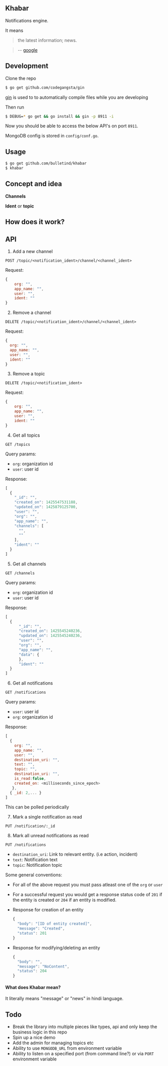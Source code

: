 ## Khabar

Notifications engine.

It means

> the latest information; news.

> -- [google](https://www.google.com/search?q=define+khabar)

## Development

Clone the repo

```sh
$ go get github.com/codegangsta/gin
```

[gin](http://github.com/codegangsta/gin) is used to to automatically compile files while you are developing

Then run

```sh
$ DEBUG=* go get && go install && gin -p 8911 -i
```

Now you should be able to access the below API's on port `8911`.

MongoDB config is stored in `config/conf.go`.

## Usage

```sh
$ go get github.com/bulletind/khabar
$ khabar
```

## Concept and idea



**Channels**

**Ident** or **topic**

## How does it work?


## API

1. Add a new channel

  ```
  POST /topic/<notification_ident>/channel/<channel_ident>
  ```

  Request:
  ```js
  {
      org: "",
      app_name: "",
      user: "",
      ident: ""
  }
  ```


2. Remove a channel

  ```
  DELETE /topic/<notification_ident>/channel/<channel_ident>
  ```

  Request:
  ```js
  {
    org: "",
    app_name: "",
    user: "",
    ident: ""
  }
  ```

3. Remove a topic

  ```
  DELETE /topic/<notification_ident>
  ```

  Request:
  ```js
  {
      org: "",
      app_name: "",
      user: "",
      ident: ""
  }
  ```


4. Get all topics

  ```
  GET /topics
  ```

  Query params:

  - `org`: organization id
  - `user`: user id

  Response:
  ```js
  [
    {
      "_id": "",
      "created_on": 1425547531188,
      "updated_on": 1425879125700,
      "user": "",
      "org": "",
      "app_name": "",
      "channels": [
        "",
        ""
      ],
      "ident": ""
    }
  ]
  ```

5. Get all channels

  ```
  GET /channels
  ```

  Query params:

  - `org`: organization id
  - `user`: user id

  Response:
  ```js
  [
    {
        "_id": "",
        "created_on": 1425545240236,
        "updated_on": 1425545240236,
        "user": "",
        "org": "",
        "app_name": "",
        "data": {
        },
        "ident": ""
    }
  ]
  ```

6. Get all notifications

  ```
  GET /notifications
  ```

  Query params:

  - `user`: user id
  - `org`: organization id

  Response:
  ```js
  [
    {
      org: "",
      app_name: "",
      user: "",
      destination_uri: "",
      text: "",
      topic: "",
      destination_uri: "",
      is_read:false,
      created_on: <milliseconds_since_epoch>
     },
    { _id: 2,... }
  ]
  ```

  This can be polled periodically

7. Mark a single notification as read

  ```
  PUT /notification/:_id
  ```

8. Mark all unread notifications as read

  ```
  PUT /notifications
  ```

  - `destination_uri`: Link to relevant entity. (i.e action, incident)
  - `text`: Notification text
  - `topic`: Notification topic

Some general conventions:

- For all of the above request you must pass atleast one of the `org` or `user`
- For a successful request you would get a response status code of `201` if the entity is created or `204` if an entity is modified.
- Response for creation of an entity

  ```js
  {
    "body": "[ID of entity created]",
    "message": "Created",
    "status": 201
  }
  ```
- Response for modifying/deleting an entity

  ```js
  {
    "body": "",
    "message": "NoContent",
    "status": 204
  }
  ```

#### What does Khabar mean?

It literally means "message" or "news" in hindi language.

## Todo

- Break the library into multiple pieces like types, api and only keep the business logic in this repo
- Spin up a nice demo
- Add the admin for managing topics etc
- Ability to use `MONGODB_URL` from environment variable
- Ability to listen on a specified port (from command line?) or via `PORT` environment variable
